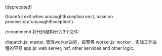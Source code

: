 [deprecated]

Graceful exit when uncaughtException emit, base on process.on('uncaughtException').




/recommend
将代码结构分为3个文件:

dispatch.js: master, 管理worker进程，报警等
worker.js: worker，实际工作进程的容器
app.js: web server, hsf, other services and other logic.